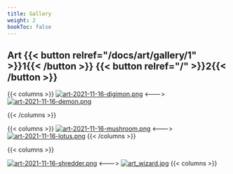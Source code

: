 ```yaml
---
title: Gallery
weight: 2
bookToc: false
---
```

## Art {{< button relref="/docs/art/gallery/1" >}}1{{< /button >}} {{< button relref="/" >}}2{{< /button >}}


{{< columns >}}
[![art-2021-11-16-digimon.png](https://i.postimg.cc/vYR8smvt/art-2021-11-16-digimon.png)](/digimon)
<--->
[![art-2021-11-16-demon.png](https://i.postimg.cc/GcT3VDvp/art-2021-11-16-demon.png)](/demon)

{{< /columns >}}

{{< columns >}}
[![art-2021-11-16-mushroom.png](https://i.postimg.cc/Gdb2tHnM/art-2021-11-16-mushroom.png)](/mushroom)
<--->
[![art-2021-11-16-lotus.png](https://i.postimg.cc/Qjyxfm9P/art-2021-11-16-lotus.png)](/lotus)
{{< /columns >}}

{{< columns >}}

[![art-2021-11-16-shredder.png](https://i.postimg.cc/FNGKLN9h/art-2021-11-16-shredder.png)](/shredder)
<--->
[![art_wizard.jpg](https://i.postimg.cc/zq03kSNH/art_wizard.jpg)](/wizard)
{{< columns >}}
